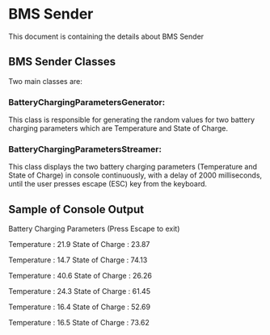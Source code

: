 # BMS Sender

This document is containing the details about BMS Sender

## BMS Sender Classes

Two main classes are:

### BatteryChargingParametersGenerator:

This class is responsible for generating the random values for two battery charging parameters which are Temperature and State of Charge.

### BatteryChargingParametersStreamer: 

This class displays the two battery charging parameters (Temperature and State of Charge) in console continuously, with a delay of 2000 milliseconds, until the user presses escape (ESC) key from the keyboard.

## Sample of Console Output 

Battery Charging Parameters (Press Escape to exit)

Temperature : 21.9  State of Charge : 23.87

Temperature : 14.7  State of Charge : 74.13

Temperature : 40.6  State of Charge : 26.26

Temperature : 24.3  State of Charge : 61.45

Temperature : 16.4  State of Charge : 52.69

Temperature : 16.5  State of Charge : 73.62
